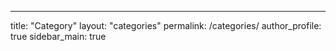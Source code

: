 ---
title: "Category"
layout: "categories"
permalink: /categories/
author_profile: true
sidebar_main: true
